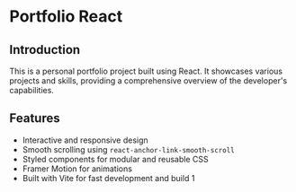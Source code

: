 # Portfolio React
## Introduction
This is a personal portfolio project built using React. It showcases various projects and skills, providing a comprehensive overview of the developer's capabilities.

## Features
- Interactive and responsive design
- Smooth scrolling using `react-anchor-link-smooth-scroll`
- Styled components for modular and reusable CSS
- Framer Motion for animations
- Built with Vite for fast development and build
1